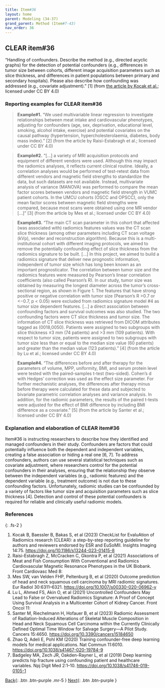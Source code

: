 ```yaml
---
title: Item#36
layout: home
parent: Modeling (34-37)
grand_parent: Method (Item#7-43)
nav_order: 36
---
```


## CLEAR item#36


“Handling of confounders. Describe the method (e.g., directed acyclic graphs) for the detection of potential confounders (e.g., differences in tumor size between cohorts, different image acquisition parameters such as slice thickness, and differences in patient populations between primary and secondary hospitals). Please also describe how confounding was addressed (e.g., covariate adjustment).” [1] (from [the article by Kocak et al.](https://insightsimaging.springeropen.com/articles/10.1186/s13244-023-01415-8); licensed under CC BY 4.0)


### Reporting examples for CLEAR item#36

> **Example#1.** “We used multivariable linear regression to investigate relationships between meat intake and cardiovascular phenotypes, adjusting for confounders (age, sex, deprivation, educational level, smoking, alcohol intake, exercise) and potential covariates on the causal pathway (hypertension, hypercholesterolaemia, diabetes, body mass index).” [2] (from the article by Raisi-Estabragh et al.; licensed under CC BY 4.0)

> **Example#2.** “[…] a variety of MRI acquisition protocols and equipment of different vendors were used. Although this may impact the radiomics analyses, it reflects current clinical routine. Ideally, a correlation analyses would be performed of test-retest data from different vendors and magnetic field strengths to standardize the data, but such datasets are not available. Instead, multivariate analysis of variance (MANOVA) was performed to compare the mean factor scores between vendors and magnetic field strength in VUMC patient cohorts. In the UMCU cohorts (OSCC and OPSCC), only the mean factor scores between magnetic field strengths were compared, because most scans were obtained using one MR vendor […]” [3] (from the article by Mes et al.; licensed under CC BY 4.0)

> **Example#3.** “The main CT scan parameter in this cohort that affected (was associated with) radiomics features values was the CT scan slice thickness (among other parameters including CT scan voltage (kVp), vender and reconstruction algorithm). Because this is a multi-institutional cohort with different imaging protocols, we aimed to remove the potentially confounding effect of slice thickness from the radiomics signature to be built. […] In this project, we aimed to build a radiomics signature that deliver new prognostic information, independent of tumor size which has long been known as an important prognosticator. The correlation between tumor size and the radiomics features were measured by Pearson’s linear correlation coefficients (also called Pearson’s R). In our study, tumor size was obtained by measuring the longest diameter across the tumor’s cross-sectional region, as shown in Figure 1. The features that have strong positive or negative correlation with tumor size (Pearson’s R >0.7 or <−0.7, p < 0.05) were excluded from radiomics signature model #4 as tumor size dependent features. […] a direct association between confounding factors and survival outcomes was also studied. The two confounding factors were CT slice thickness and tumor size. The information of CT slice thickness was retrieved from DICOM attributes tagged as (0018,0050). Patients were assigned to two subgroups with slice thickness ≤3 mm (74 patients) and >3 mm (109 patients). With respect to tumor size, patients were assigned to two subgroups with tumor size less than or equal to the median size value (60 patients) and greater than the median value (123 patients).” [4] (from the article by Lu et al.; licensed under CC BY 4.0)

> **Example#4.** “The differences before and after therapy for the parameters of volume, MPP, uniformity, BMI, and serum protein level were tested with the paired-samples t-test (two-sided). Cohen’s d with Hedges’ correction was used as the effect size parameter. For further mechanistic analyses, the differences after therapy minus before therapy were calculated for these data and subjected to bivariate parametric correlation analyses and variance analysis. In addition, for the radiomic parameters, the results of the paired t-tests were adjusted for the effect of BMI difference by including BMI difference as a covariate." [5] (from the article by Santer et al.; licensed under CC BY 4.0)

### Explanation and elaboration of CLEAR item#36

Item#36 is instructing researchers to describe how they identified and managed confounders in their study. Confounders are factors that could potentially influence both the dependent and independent variables, creating a false association or hiding a real one [6, 7]. To address confounders, authors can use several statistical techniques such as covariate adjustment, where researchers control for the potential confounders in their analyses, ensuring that the relationship they observe between the independent variables (e.g., radiomic features) and the dependent variable (e.g., treatment outcome) is not due to these confounding factors. Unfortunately, radiomic studies can be confounded by a variety of factors like tumor size and acquisition parameters such as slice thickness [4]. Detection and control of these potential confounders is required for reliable and clinically useful radiomic models.

### References

{: .fs-2 }

1. 	Kocak B, Baessler B, Bakas S, et al (2023) CheckList for EvaluAtion of Radiomics research (CLEAR): a step-by-step reporting guideline for authors and reviewers endorsed by ESR and EuSoMII. Insights Imaging 14:75. https://doi.org/10.1186/s13244-023-01415-8
2. 	Raisi-Estabragh Z, McCracken C, Gkontra P, et al (2021) Associations of Meat and Fish Consumption With Conventional and Radiomics Cardiovascular Magnetic Resonance Phenotypes in the UK Biobank. Front Cardiovasc Med 8:
3. 	Mes SW, van Velden FHP, Peltenburg B, et al (2020) Outcome prediction of head and neck squamous cell carcinoma by MRI radiomic signatures. Eur Radiol 30:6311–6321. https://doi.org/10.1007/s00330-020-06962-y
4. 	Lu L, Ahmed FS, Akin O, et al (2021) Uncontrolled Confounders May Lead to False or Overvalued Radiomics Signature: A Proof of Concept Using Survival Analysis in a Multicenter Cohort of Kidney Cancer. Front Oncol 11:
5. 	Santer M, Riechelmann H, Hofauer B, et al (2023) Radiomic Assessment of Radiation-Induced Alterations of Skeletal Muscle Composition in Head and Neck Squamous Cell Carcinoma within the Currently Clinically Defined Optimal Time Window for Salvage Surgery—A Pilot Study. Cancers 15:4650. https://doi.org/10.3390/cancers15184650
6. 	Zhao Q, Adeli E, Pohl KM (2020) Training confounder-free deep learning models for medical applications. Nat Commun 11:6010. https://doi.org/10.1038/s41467-020-19784-9
7. 	Badgeley MA, Zech JR, Oakden-Rayner L, et al (2019) Deep learning predicts hip fracture using confounding patient and healthcare variables. Npj Digit Med 2:1–10. https://doi.org/10.1038/s41746-019-0105-1



[Back](https://radiomic.github.io/CLEAR-E3/docs/Method%20(Item%207-43)/Modeling%20(34-37)/Item35.html){: .btn .btn-purple .mr-5 }
[Next](https://radiomic.github.io/CLEAR-E3/docs/Method%20(Item%207-43)/Modeling%20(34-37)/Item37.html){: .btn .btn-purple   }
